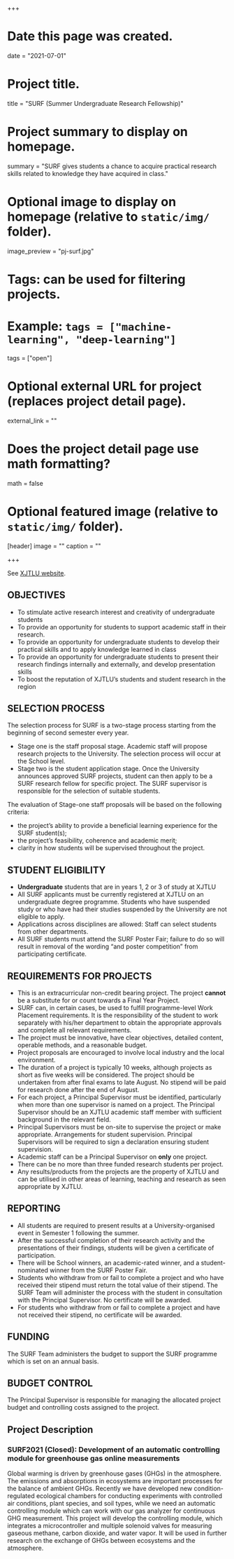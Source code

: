 +++
# Date this page was created.
date = "2021-07-01"

# Project title.
title = "SURF (Summer Undergraduate Research Fellowship)"

# Project summary to display on homepage.
summary = "SURF gives students a chance to acquire practical research skills related to knowledge they have acquired in class."

# Optional image to display on homepage (relative to `static/img/` folder).
image_preview = "pj-surf.jpg"

# Tags: can be used for filtering projects.
# Example: `tags = ["machine-learning", "deep-learning"]`
tags = ["open"]

# Optional external URL for project (replaces project detail page).
external_link = ""

# Does the project detail page use math formatting?
math = false

# Optional featured image (relative to `static/img/` folder).
[header]
image = ""
caption = ""

+++

See [XJTLU website](https://www.xjtlu.edu.cn/en/events/summer-undergraduate-research-fellowships/).

## OBJECTIVES

- To stimulate active research interest and creativity of undergraduate students
- To provide an opportunity for students to support academic staff in their research.
- To provide an opportunity for undergraduate students to develop their practical skills and to apply knowledge learned in class
- To provide an opportunity for undergraduate students to present their research findings internally and externally, and develop presentation skills
- To boost the reputation of XJTLU’s students and student research in the region

## SELECTION PROCESS

The selection process for SURF is a two-stage process starting from the beginning of second semester every year.

- Stage one is the staff proposal stage. Academic staff will propose research projects to the University. The selection process will occur at the School level.
- Stage two is the student application stage. Once the University announces approved SURF projects, student can then apply to be a SURF research fellow for specific project. The SURF supervisor is responsible for the selection of suitable students.

The evaluation of Stage-one staff proposals will be based on the following criteria:

- the project’s ability to provide a beneficial learning experience for the SURF student(s);
- the project’s feasibility, coherence and academic merit;
- clarity in how students will be supervised throughout the project.

## STUDENT ELIGIBILITY

- **Undergraduate** students that are in years 1, 2 or 3 of study at XJTLU
- All SURF applicants must be currently registered at XJTLU on an undergraduate degree programme. Students who have suspended study or who have had their studies suspended by the University are not eligible to apply.
- Applications across disciplines are allowed: Staff can select students from other departments.
- All SURF students must attend the SURF Poster Fair; failure to do so will result in removal of the wording “and poster competition” from participating certificate.

## REQUIREMENTS FOR PROJECTS

- This is an extracurricular non-credit bearing project. The project **cannot** be a substitute for or count towards a Final Year Project.
- SURF can, in certain cases, be used to fulfill programme-level Work Placement requirements. It is the responsibility of the student to work separately with his/her department to obtain the appropriate approvals and complete all relevant requirements.
- The project must be innovative, have clear objectives, detailed content, operable methods, and a reasonable budget.
- Project proposals are encouraged to involve local industry and the local environment.
- The duration of a project is typically 10 weeks, although projects as short as five weeks will be considered. The project should be undertaken from after final exams to late August. No stipend will be paid for research done after the end of August.
- For each project, a Principal Supervisor must be identified, particularly when more than one supervisor is named on a project. The Principal Supervisor should be an XJTLU academic staff member with sufficient background in the relevant field.
- Principal Supervisors must be on-site to supervise the project or make appropriate. Arrangements for student supervision. Principal Supervisors will be required to sign a declaration ensuring student supervision.
- Academic staff can be a Principal Supervisor on **only** one project.
- There can be no more than three funded research students per project.
- Any results/products from the projects are the property of XJTLU and can be utilised in other areas of learning, teaching and research as seen appropriate by XJTLU.

## REPORTING

- All students are required to present results at a University-organised event in Semester 1 following the summer.
- After the successful completion of their research activity and the presentations of their findings, students will be given a certificate of participation.
- There will be School winners, an academic-rated winner, and a student-nominated winner from the SURF Poster Fair.
- Students who withdraw from or fail to complete a project and who have received their stipend must return the total value of their stipend. The SURF Team will administer the process with the student in consultation with the Principal Supervisor. No certificate will be awarded.
- For students who withdraw from or fail to complete a project and have not received their stipend, no certificate will be awarded.

## FUNDING

The SURF Team administers the budget to support the SURF programme which is set on an annual basis.

## BUDGET CONTROL

The Principal Supervisor is responsible for managing the allocated project budget and controlling costs assigned to the project.

## Project Description

### SURF2021 (Closed): Development of an automatic controlling module for greenhouse gas online measurements

Global warming is driven by greenhouse gases (GHGs) in the atmosphere. The emissions and absorptions in ecosystems are important processes for the balance of ambient GHGs. Recently we have developed new condition-regulated ecological chambers for conducting experiments with controlled air conditions, plant species, and soil types, while we need an automatic controlling module which can work with our gas analyzer for continuous GHG measurement. This project will develop the controlling module, which integrates a microcontroller and multiple solenoid valves for measuring gaseous methane, carbon dioxide, and water vapor. It will be used in further research on the exchange of GHGs between ecosystems and the atmosphere.


